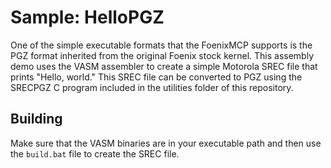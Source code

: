 # Sample: HelloPGZ #

One of the simple executable formats that the FoenixMCP supports is the PGZ format inherited from the original Foenix stock kernel. This assembly demo uses the VASM assembler to create a simple Motorola SREC file that prints "Hello, world." This SREC file can be converted to PGZ using the SRECPGZ C program included in the utilities folder of this repository.

## Building ##

Make sure that the VASM binaries are in your executable path and then use the `build.bat` file to create the SREC file.
